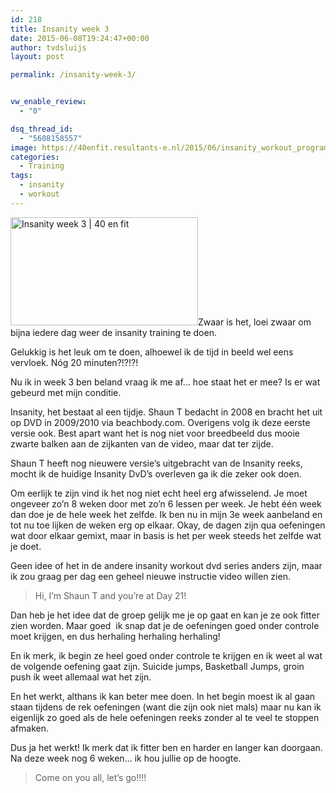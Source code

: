 ```yaml
---
id: 218
title: Insanity week 3
date: 2015-06-08T19:24:47+00:00
author: tvdsluijs
layout: post

permalink: /insanity-week-3/


vw_enable_review:
  - "0"

dsq_thread_id:
  - "5608158557"
image: https://40enfit.resultants-e.nl/2015/06/insanity_workout_program.jpg
categories:
  - Training
tags:
  - insanity
  - workout
---
```

[<img class=" size-medium wp-image-219 alignleft" src="https://40enfit.resultants-e.nl/2015/06/insanity_workout_program-300x173.jpg" alt="Insanity week 3 | 40 en fit" width="300" height="173" srcset="https://40enfit.resultants-e.nl/2015/06/insanity_workout_program-300x173.jpg 300w, https://40enfit.resultants-e.nl/2015/06/insanity_workout_program-1024x591.jpg 1024w, https://40enfit.resultants-e.nl/2015/06/insanity_workout_program.jpg 1269w" sizes="(max-width: 300px) 100vw, 300px" />](https://40enfit.resultants-e.nl/2015/06/insanity_workout_program.jpg)Zwaar is het, loei zwaar om bijna iedere dag weer de insanity training te doen.

Gelukkig is het leuk om te doen, alhoewel ik de tijd in beeld wel eens vervloek. Nóg 20 minuten?!?!?!

Nu ik in week 3 ben beland vraag ik me af&#8230; hoe staat het er mee? Is er wat gebeurd met mijn conditie.<!--more-->

Insanity, het bestaat al een tijdje. Shaun T bedacht in 2008 en bracht het uit op DVD in 2009/2010 via beachbody.com. Overigens volg ik deze eerste versie ook. Best apart want het is nog niet voor breedbeeld dus mooie zwarte balken aan de zijkanten van de video, maar dat ter zijde.

Shaun T heeft nog nieuwere versie&#8217;s uitgebracht van de Insanity reeks, mocht ik de huidige Insanity DvD&#8217;s overleven ga ik die zeker ook doen.

Om eerlijk te zijn vind ik het nog niet echt heel erg afwisselend. Je moet ongeveer zo&#8217;n 8 weken door met zo&#8217;n 6 lessen per week. Je hebt één week dan doe je de hele week het zelfde. Ik ben nu in mijn 3e week aanbeland en tot nu toe lijken de weken erg op elkaar. Okay, de dagen zijn qua oefeningen wat door elkaar gemixt, maar in basis is het per week steeds het zelfde wat je doet.

Geen idee of het in de andere insanity workout dvd series anders zijn, maar ik zou graag per dag een geheel nieuwe instructie video willen zien.

> Hi, I&#8217;m Shaun T and you&#8217;re at Day 21!

Dan heb je het idee dat de groep gelijk me je op gaat en kan je ze ook fitter zien worden. Maar goed  ik snap dat je de oefeningen goed onder controle moet krijgen, en dus herhaling herhaling herhaling!

En ik merk, ik begin ze heel goed onder controle te krijgen en ik weet al wat de volgende oefening gaat zijn. Suicide jumps, Basketball Jumps, groin push ik weet allemaal wat het zijn.

En het werkt, althans ik kan beter mee doen. In het begin moest ik al gaan staan tijdens de rek oefeningen (want die zijn ook niet mals) maar nu kan ik eigenlijk zo goed als de hele oefeningen reeks zonder al te veel te stoppen afmaken.

Dus ja het werkt! Ik merk dat ik fitter ben en harder en langer kan doorgaan. Na deze week nog 6 weken&#8230; ik hou jullie op de hoogte.

> Come on you all, let&#8217;s go!!!!